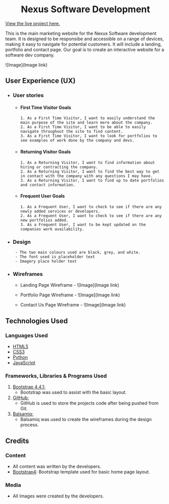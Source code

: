 <h1 align="center">Nexus Software Development</h1>

[View the live project here.](Placeholder)

This is the main marketing website for the Nexus Software development team. It is designed to be responsibe and accessible on a range of devices, making it easy to navigate for potential customers. It will include a landing, portfolio and contact page. Our goal is to create an interactive website for a software dev company.

![Image](Image link)

## User Experience (UX)

- ### User stories

  - #### First Time Visitor Goals

        1. As a First Time Visitor, I want to easily understand the main purpose of the site and learn more about the company.
        2. As a First Time Visitor, I want to be able to easily navigate throughout the site to find content.
        3. As a First Time Visitor, I want to look for portfolios to see examples of work done by the company and devs.

  - #### Returning Visitor Goals

        1. As a Returning Visitor, I want to find information about hiring or contracting the company.
        2. As a Returning Visitor, I want to find the best way to get in contact with the company with any questions I may have.
        3. As a Returning Visitor, I want to find up to date portfolios and contact information.

  - #### Frequent User Goals

        1. As a Frequent User, I want to check to see if there are any newly added services or developers.
        2. As a Frequent User, I want to check to see if there are any new portfolios added.
        3. As a Frequent User, I want to be kept updated on the companies work availability.

- ### Design
 
       - The two main colours used are black, grey, and white.
       - The font used is placeholder text
       - Imagery place holder text

- ### Wireframes

  - Landing Page Wireframe - ![Image](Image link)

  - Portfolio Page Wireframe - ![Image](Image link)

  - Contact Us Page Wireframe - ![Image](Image link)

## Technologies Used

### Languages Used

- [HTML5](https://en.wikipedia.org/wiki/HTML5)
- [CSS3](https://en.wikipedia.org/wiki/Cascading_Style_Sheets)
- [Python](https://en.wikipedia.org/wiki/Python_(programming_language))
- [JavaScript](https://en.wikipedia.org/wiki/JavaScript)

### Frameworks, Libraries & Programs Used

1. [Bootstrap 4.4.1:](https://getbootstrap.com/docs/4.4/getting-started/introduction/)
    - Bootstrap was used to assist with the basic layout.
2. [GitHub:](https://github.com/)
    - GitHub is used to store the projects code after being pushed from Git.
3. [Balsamiq:](https://balsamiq.com/)
    - Balsamiq was used to create the wireframes during the design process.

## Credits

### Content

- All content was written by the developers.
- [Bootstrap4](https://getbootstrap.com/docs/4.4/getting-started/introduction/): Bootstrap template used for basic home page layout.

### Media

-   All Images were created by the developers.
